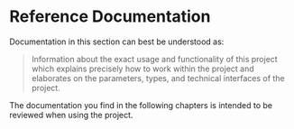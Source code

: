 # Reference Documentation

Documentation in this section can best be understood as:

> Information about the exact usage and functionality of this project which explains precisely how to work within the project and elaborates on the parameters, types, and technical interfaces of the project.

The documentation you find in the following chapters is intended to be reviewed when using the project.
